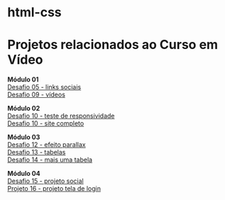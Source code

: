 # html-css

<h1>Projetos relacionados ao Curso em Vídeo</h1>

<strong>Módulo 01</strong> <br>
<a href="https://juliaboaskivisk.github.io/html-css/Curso%20em%20V%C3%ADdeo/Projetos/desafio%2005%20(links%20sociais)/index.html" target="_blank">Desafio 05 - links sociais</a> <br>
<a href="https://juliaboaskivisk.github.io/html-css/Curso%20em%20V%C3%ADdeo/Projetos/desafio%2009%20(vídeos)/index.html" target="_blank">Desafio 09 - vídeos</a>

<strong>Módulo 02</strong> <br>
<a href="https://juliaboaskivisk.github.io/html-css/Curso%20em%20V%C3%ADdeo/Projetos/desafio%2010%20(site%20completo)/responsivo.html" target="_blank">Desafio 10 - teste de responsividade</a> <br>
<a href="https://juliaboaskivisk.github.io/html-css/Curso%20em%20V%C3%ADdeo/Projetos/desafio%2010%20(site%20completo)/android.html" target="_blank">Desafio 10 - site completo</a>


<strong>Módulo 03</strong> <br>
<a href="https://juliaboaskivisk.github.io/html-css/Curso%20em%20V%C3%ADdeo/Projetos/desafio%2012%20(efeito%20parallax)/index.html" target="_blank">Desafio 12 - efeito parallax</a> <br>
<a href="https://juliaboaskivisk.github.io/html-css/Curso%20em%20V%C3%ADdeo/Projetos/desafio%2013%20(tabelas)/index.html" target="_blank">Desafio 13 - tabelas</a> <br>
<a href="https://juliaboaskivisk.github.io/html-css/Curso%20em%20V%C3%ADdeo/Projetos/desafio%2014%20(mais%20uma%20tabela)" target="_blank">Desafio 14 - mais uma tabela</a>

<strong>Módulo 04</strong> <br>
<a href="https://juliaboaskivisk.github.io/html-css/Curso%20em%20V%C3%ADdeo/Projetos/desafio%2015%20(projeto%20social)" target="_blank">Desafio 15 - projeto social</a> <br>
<a href="https://juliaboaskivisk.github.io/html-css/Curso%20em%20Vídeo/Projetos/projeto%2016%20(tela%20de%20login)/index.html" target="_blank">Projeto 16 - projeto tela de login</a>

